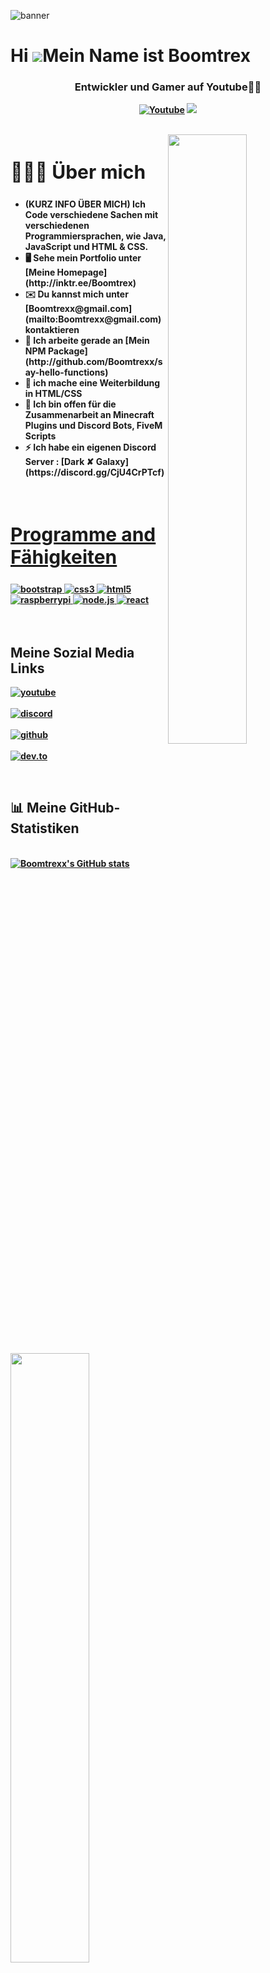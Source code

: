 ![banner](https://i.imgur.com/7g20675.png)

Hi ![](https://user-images.githubusercontent.com/18350557/176309783-0785949b-9127-417c-8b55-ab5a4333674e.gif)Mein Name ist Boomtrex
================================================================================================================================
<h3 align = "center"><strong>Entwickler und Gamer auf Youtube👩‍💻 </h3>

<p align="center">
    <a href="https://www.youtube.com/channel/UCOuMQ_z9lGpnPxiazy-lzbA?sub_confirmation=1">
      <img alt="Youtube" title="Youtube" src="https://img.shields.io/badge/-YouTube-red?style=for-the-badge&logo=youtube&logoColor=white"/></a>
  <a href="https://discord.gg/WNG2qtHKWQ" alt="Dark ✘ Galaxy, Ist ein Aktiver Community-Server, mit Tollen Giveaways, Eigene Bots & Co.">
    <img src="https://img.shields.io/discord/836621542917275668?color=7289DA&labelColor=4a64bd&logo=discord&logoColor=white&style=for-the-badge"/></a>
  </p>
</p>
<br>

<img src = "https://i.imgur.com/2P2HZm8.png" align ="right" width = 50%>
<div align = left width = 50%>
<h2 style="font-size:30px"><b> 🙋🏻‍♂️ Über mich <b></h2>
<ul>  
<li>(KURZ INFO ÜBER MICH) Ich Code verschiedene Sachen mit verschiedenen Programmiersprachen, wie Java, JavaScript und HTML & CSS.
<li>🖥️  Sehe mein Portfolio unter [Meine Homepage](http://inktr.ee/Boomtrex)
<li>✉️  Du kannst mich unter [Boomtrexx@gmail.com](mailto:Boomtrexx@gmail.com) kontaktieren
<li>🚀  Ich arbeite gerade an [Mein NPM Package](http://github.com/Boomtrexx/say-hello-functions)
<li>🧠  ich mache eine Weiterbildung in HTML/CSS
<li>🤝  Ich bin offen für die Zusammenarbeit an Minecraft Plugins und Discord Bots, FiveM Scripts
<li>⚡  Ich habe ein eigenen Discord Server : [Dark ✘ Galaxy](https://discord.gg/CjU4CrPTcf)
<ul>
</div>
<br>


<h2 style="font-size:30px" align ="left" width = 100%><u>Programme and Fähigkeiten</u></h2>
<p align="left"> <a href="https://getbootstrap.com" target="_blank"> <img src="https://img.shields.io/badge/Bootstrap-563D7C?style=for-the-badge&logo=bootstrap&logoColor=white" alt="bootstrap" /> </a> <a href="https://www.w3schools.com/css/" target="_blank"> <img src="https://img.shields.io/badge/CSS3-1572B6?style=for-the-badge&logo=css3&logoColor=white"
 alt="css3"  /> </a> <a href="https://www.w3.org/html/" target="_blank"> <img src="https://img.shields.io/badge/HTML5-E34F26?style=for-the-badge&logo=html5&logoColor=white" alt="html5" /> </a> <a href="https://www.raspberrypi.com /" target="_blank"> <img src="https://img.shields.io/badge/Raspberry Pi-Fe0000?style=for-the-badge&logo=raspberrypi&logoColor=white" alt="raspberrypi" /> </a><a href="https://nodejs.org /" target="_blank"> <img src="https://img.shields.io/badge/Node JS-00ff00?style=for-the-badge&logo=node.js&logoColor=white" alt="node.js" /> </a> </a><a href="https://react.org /" target="_blank"> <img src="https://img.shields.io/badge/React-00ff00?style=for-the-badge&logo=react&logoColor=white" alt="react" /> </a>
<br>
<br>
<br>
<img src ="https://i.imgur.com/NHw4oi1.png" align = "left" width = 50%>
<div>
<h2 > Meine Sozial Media Links</h2>

[<img align="top" alt="youtube" src="https://img.shields.io/badge/Youtube-ff0000?style=for-the-badge&logo=youtube&logoColor=white" />](https://www.youtube.com/@Boomtrex)
<br>  
[<img align="top" alt="discord" src="https://img.shields.io/badge/Discord-5165f6?style=for-the-badge&logo=discord&logoColor=white" />](https://discord.gg/CjU4CrPTcf)
<br>  
[<img align="top" alt="github" src="https://img.shields.io/badge/GitHub-000000?style=for-the-badge&logo=github&logoColor=white" />](https://github.com/Boomtrexx)
<br>  
[<img align="top" alt="dev.to" src="https://img.shields.io/badge/twitch-9147ff?logo=twitch&logoColor=white&style=for-the-badge"/>](https://www.twitch.tv/boomtrex)
<br>
</div>
<br>


## 📊 Meine GitHub-Statistiken

<p align="left">
    <br/>
        <a href="http://www.github.com/Boomtrexx"><img src="https://github-readme-stats.vercel.app/api?username=Boomtrexx&show_icons=true&hide=&count_private=true&title_color=ffa500&text_color=f97316&icon_color=0891b2&bg_color=00000000&hide_border=true&show_icons=true" alt="Boomtrexx's GitHub stats" /></a>
      <a href="https://github.com/Chaitanya-Pratap-Singh/github-readme-stats"><img alt="Chaitanya-Pratap-Singh's Top Languages" src="https://github-readme-stats.vercel.app/api/top-langs/?username=Boomtrexx&langs_count=8&count_private=true&layout=compact&theme=react&hide_border=true&bg_color=0D1117" /></a>
      <br/>
  </p>
